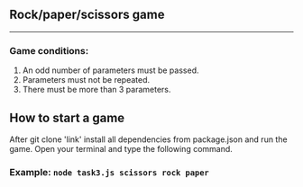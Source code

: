 ## Rock/paper/scissors game
___

### Game conditions:

1. An odd number of parameters must be passed.
2. Parameters must not be repeated.
3. There must be more than 3 parameters.


## How to start a game
After git clone 'link' install all dependencies from package.json and run the game. Open your terminal and type the following command.
### Example: `node task3.js scissors rock paper`